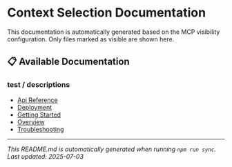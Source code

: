 # Context Selection Documentation

This documentation is automatically generated based on the MCP visibility configuration. Only files marked as visible are shown here.

## 📋 Available Documentation

### test / descriptions

- [Api Reference](test/descriptions/api-reference.md)
- [Deployment](test/descriptions/deployment.md)
- [Getting Started](test/descriptions/getting-started.md)
- [Overview](test/descriptions/overview.md)
- [Troubleshooting](test/descriptions/troubleshooting.md)


---

*This README.md is automatically generated when running `npm run sync`. Last updated: 2025-07-03*
